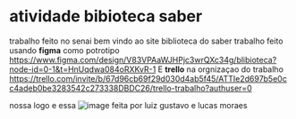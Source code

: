 # atividade bibioteca saber
 trabalho feito no senai
 bem vindo ao site biblioteca do saber
trabalho feito usando **figma** como potrotipo https://www.figma.com/design/V83VPAaWJHPjc3wrQXc34g/blibioteca?node-id=0-1&t=HnUqdwa084oRXKvR-1
E **trello** na orgnizaçao do trabalho https://trello.com/invite/b/67d96cb69f29d030d4ab5f45/ATTIe2d697b5e0cc4adeb0be3283542c273338DBDC26/trello-trabalho?authuser=0

nossa logo e essa ![image](https://github.com/user-attachments/assets/f87661ed-6276-4990-b549-656347cdd85d) 
feita por luiz gustavo e lucas moraes

